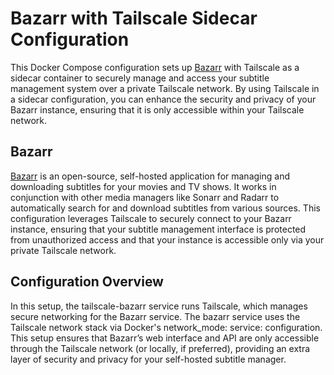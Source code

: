 # Bazarr with Tailscale Sidecar Configuration

This Docker Compose configuration sets up [Bazarr](https://github.com/morpheus65535/bazarr) with Tailscale as a sidecar container to securely manage and access your subtitle management system over a private Tailscale network. By using Tailscale in a sidecar configuration, you can enhance the security and privacy of your Bazarr instance, ensuring that it is only accessible within your Tailscale network.

## Bazarr

[Bazarr](https://github.com/morpheus65535/bazarr) is an open-source, self-hosted application for managing and downloading subtitles for your movies and TV shows. It works in conjunction with other media managers like Sonarr and Radarr to automatically search for and download subtitles from various sources. This configuration leverages Tailscale to securely connect to your Bazarr instance, ensuring that your subtitle management interface is protected from unauthorized access and that your instance is accessible only via your private Tailscale network.

## Configuration Overview

In this setup, the tailscale-bazarr service runs Tailscale, which manages secure networking for the Bazarr service. The bazarr service uses the Tailscale network stack via Docker's network_mode: service: configuration. This setup ensures that Bazarr’s web interface and API are only accessible through the Tailscale network (or locally, if preferred), providing an extra layer of security and privacy for your self-hosted subtitle manager.
